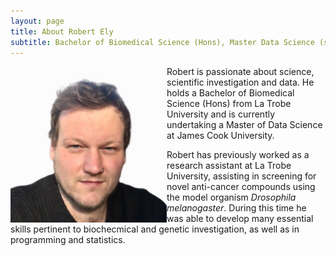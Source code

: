 ```yaml
---
layout: page
title: About Robert Ely
subtitle: Bachelor of Biomedical Science (Hons), Master Data Science (student)
---
```



<img src="https://raw.githubusercontent.com/kiffybobb/kiffybobb.github.io/master/assets/img/meface.png" align="left" width=250>
Robert is passionate about science, scientific investigation and data. He holds a Bachelor of Biomedical Science (Hons) from La Trobe University and is currently undertaking a Master of Data Science at James Cook University. 

Robert has previously worked as a research assistant at La Trobe University, assisting in screening for novel anti-cancer compounds using the model organism *Drosophila melanogaster*. During this time he was able to develop many essential skills pertinent to biochecmical and genetic investigation, as well as in programming and statistics. 


